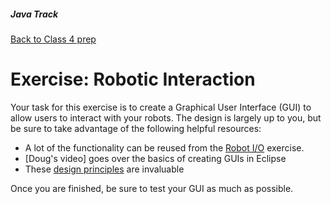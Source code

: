 ##### Java Track

[Back to Class 4 prep](../../class4-prep)


# Exercise: Robotic Interaction

Your task for this exercise is to create a Graphical User Interface (GUI) to allow users to interact with your robots. The design is largely up to you, but be sure to take advantage of the following helpful resources:

* A lot of the functionality can be reused from the [Robot I/O](../robot-io) exercise.
* [Doug's video] goes over the basics of creating GUIs in Eclipse
* These [design principles](http://bokardo.com/principles-of-user-interface-design/) are invaluable

Once you are finished, be sure to test your GUI as much as possible.